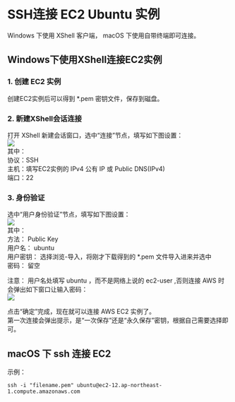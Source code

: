 # SSH连接 EC2 Ubuntu 实例

Windows 下使用 XShell 客户端， macOS 下使用自带终端即可连接。

## Windows下使用XShell连接EC2实例

### 1. 创建 EC2 实例
创建EC2实例后可以得到 *.pem 密钥文件，保存到磁盘。

### 2. 新建XShell会话连接
打开 XShell 新建会话窗口，选中“连接”节点，填写如下图设置：  
![](http://ojm289en8.bkt.clouddn.com/image/20170219/xshell-ssh-connection.png)  
其中：  
协议：SSH  
主机：填写EC2实例的 IPv4 公有 IP 或 Public DNS(IPv4)  
端口：22  

### 3. 身份验证
选中“用户身份验证”节点，填写如下图设置：  
![](http://ojm289en8.bkt.clouddn.com/image/20170219/xshell-ssh-username.png)  
其中：  
方法： Public Key  
用户名： ubuntu  
用户密钥： 选择浏览-导入，将刚才下载得到的 *.pem 文件导入进来并选中  
密码： 留空  

注意： 用户名处填写 ubuntu ，而不是网络上说的 ec2-user ,否则连接 AWS 时会弹出如下窗口让输入密码：  
![](http://ojm289en8.bkt.clouddn.com/image/20170219/xshell-ssh-%E8%BA%AB%E4%BB%BD%E9%AA%8C%E8%AF%81.png)  

点击“确定”完成，现在就可以连接 AWS EC2 实例了。  
第一次连接会弹出提示，是“一次保存”还是“永久保存”密钥，根据自己需要选择即可。  

## macOS 下 ssh 连接 EC2
示例：
```
ssh -i "filename.pem" ubuntu@ec2-12.ap-northeast-1.compute.amazonaws.com
```